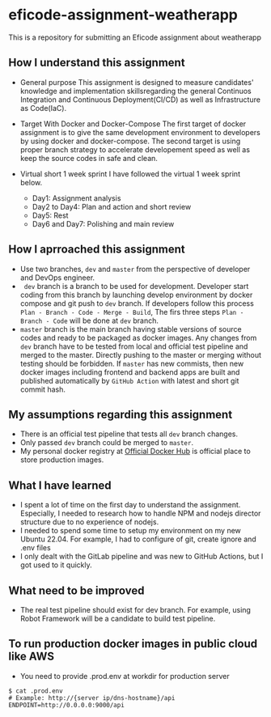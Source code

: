 # eficode-assignment-weatherapp
This is a repository for submitting an Eficode assignment about weatherapp


## How I understand this assignment
- General purpose
This assignment is designed to measure candidates' knowledge and implementation skillsregarding the general Continuos Integration and Continuous Deployment(CI/CD) as well as Infrastructure as Code(IaC). 

- Target With Docker and Docker-Compose
The first target of docker assignment is to give the same development environment to developers by using docker and docker-compose. The second target is using proper branch strategy to accelerate developement speed as well as keep the source codes in safe and clean.

- Virtual short 1 week sprint
I have followed the virtual 1 week sprint below.
  - Day1: Assignment analysis
  - Day2 to Day4: Plan and action and short review
  - Day5: Rest
  - Day6 and Day7: Polishing and main review


## How I aprroached this assignment
- Use two branches, `dev` and `master` from the perspective of developer and DevOps engineer. 
- ` dev` branch is a branch to be used for development. Developer start coding from this branch by launching develop environment by docker compose and git push to `dev` branch. If developers follow this process `Plan - Branch - Code - Merge - Build`, The firs three steps `Plan - Branch - Code` will be done at `dev` branch.
- `master` branch is the main branch having stable versions of source codes and ready to be packaged as docker images. Any changes from `dev` branch have to be tested from local and official test pipeline and merged to the master. Directly pushing to the master or merging without testing should be forbidden. If `master` has new commists, then new docker images including frontend and backend apps are built and published automatically by `GitHub Action` with latest and short git commit hash.

## My assumptions regarding this assignment
- There is an official test pipeline that tests all `dev` branch changes.
- Only passed `dev` branch could be merged to `master`.
- My personal docker registry at [Official Docker Hub](https://hub.docker.com/) is official place to store production images.

## What I have learned
- I spent a lot of time on the first day to understand the assignment. Especially, I needed to research how to handle NPM and nodejs director structure due to no experience of nodejs.
- I needed to spend some time to setup my environment on my new Ubuntu 22.04. For example, I had to configure of git, create ignore and .env files
- I only dealt with the GitLab pipeline and was new to GitHub Actions, but I got used to it quickly.

## What need to be improved
- The real test pipeline should exist for dev branch. For example, using Robot Framework will be a candidate to build test pipeline.


## To run production docker images in public cloud like AWS
- You need to provide .prod.env at workdir for production server
```Shell
$ cat .prod.env
# Example: http://{server ip/dns-hostname}/api
ENDPOINT=http://0.0.0.0:9000/api
```
